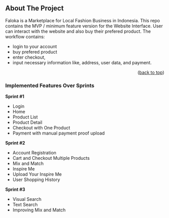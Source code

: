 <!-- ABOUT THE PROJECT -->
## About The Project

Faloka is a Marketplace for Local Fashion Business in Indonesia. This repo contains the MVP / minimum feature version for the Website Interface. User can interact with the website and also buy their prefered product. The workflow contains:
* login to your account
* buy prefered product
* enter checkout, 
* input necessary information like, address, user data, and payment. 

<p align="right">(<a href="#top">back to top</a>)</p>

### Implemented Features Over Sprints

__Sprint #1__
* Login
* Home
* Product List
* Product Detail
* Checkout with One Product
* Payment with manual payment proof upload

__Sprint #2__
* Account Registration
* Cart and Checkout Multiple Products
* Mix and Match
* Inspire Me
* Upload Your Inspire Me
* User Shopping History

__Sprint #3__
* Visual Search
* Text Search
* Improving Mix and Match
